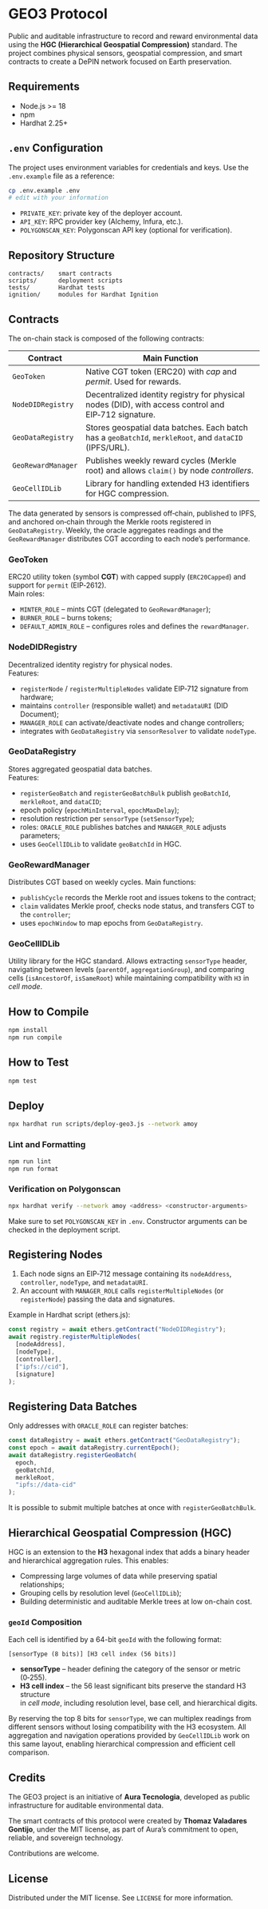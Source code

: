 # GEO3 Protocol

Public and auditable infrastructure to record and reward environmental data using the **HGC (Hierarchical Geospatial Compression)** standard. The project combines physical sensors, geospatial compression, and smart contracts to create a DePIN network focused on Earth preservation.

## Requirements

- Node.js >= 18
- npm
- Hardhat 2.25+

## `.env` Configuration

The project uses environment variables for credentials and keys. Use the `.env.example` file as a reference:

```bash
cp .env.example .env
# edit with your information
```

- `PRIVATE_KEY`: private key of the deployer account.
- `API_KEY`: RPC provider key (Alchemy, Infura, etc.).
- `POLYGONSCAN_KEY`: Polygonscan API key (optional for verification).

## Repository Structure

```
contracts/    smart contracts
scripts/      deployment scripts
tests/        Hardhat tests
ignition/     modules for Hardhat Ignition
```

## Contracts

The on-chain stack is composed of the following contracts:

| Contract | Main Function |
|----------|-----------------|
| `GeoToken` | Native CGT token (ERC20) with *cap* and *permit*. Used for rewards. |
| `NodeDIDRegistry` | Decentralized identity registry for physical nodes (DID), with access control and EIP‑712 signature. |
| `GeoDataRegistry` | Stores geospatial data batches. Each batch has a `geoBatchId`, `merkleRoot`, and `dataCID` (IPFS/URL). |
| `GeoRewardManager` | Publishes weekly reward cycles (Merkle root) and allows `claim()` by node *controllers*. |
| `GeoCellIDLib` | Library for handling extended H3 identifiers for HGC compression. |

The data generated by sensors is compressed off‑chain, published to IPFS, and anchored on‑chain through the Merkle roots registered in `GeoDataRegistry`. Weekly, the oracle aggregates readings and the `GeoRewardManager` distributes CGT according to each node’s performance.

### GeoToken

ERC20 utility token (symbol **CGT**) with capped supply (`ERC20Capped`) and support for `permit` (EIP‑2612).  
Main roles:

- `MINTER_ROLE` – mints CGT (delegated to `GeoRewardManager`);
- `BURNER_ROLE` – burns tokens;
- `DEFAULT_ADMIN_ROLE` – configures roles and defines the `rewardManager`.

### NodeDIDRegistry

Decentralized identity registry for physical nodes.  
Features:

- `registerNode` / `registerMultipleNodes` validate EIP‑712 signature from hardware;
- maintains `controller` (responsible wallet) and `metadataURI` (DID Document);
- `MANAGER_ROLE` can activate/deactivate nodes and change controllers;
- integrates with `GeoDataRegistry` via `sensorResolver` to validate `nodeType`.

### GeoDataRegistry

Stores aggregated geospatial data batches.  
Features:

- `registerGeoBatch` and `registerGeoBatchBulk` publish `geoBatchId`, `merkleRoot`, and `dataCID`;
- epoch policy (`epochMinInterval`, `epochMaxDelay`);
- resolution restriction per `sensorType` (`setSensorType`);
- roles: `ORACLE_ROLE` publishes batches and `MANAGER_ROLE` adjusts parameters;
- uses `GeoCellIDLib` to validate `geoBatchId` in HGC.

### GeoRewardManager

Distributes CGT based on weekly cycles. Main functions:

- `publishCycle` records the Merkle root and issues tokens to the contract;
- `claim` validates Merkle proof, checks node status, and transfers CGT to the `controller`;
- uses `epochWindow` to map epochs from `GeoDataRegistry`.

### GeoCellIDLib

Utility library for the HGC standard. Allows extracting `sensorType` header, navigating between levels (`parentOf`, `aggregationGroup`), and comparing cells (`isAncestorOf`, `isSameRoot`) while maintaining compatibility with `H3` in *cell mode*.

## How to Compile

```bash
npm install
npm run compile
```

## How to Test

```bash
npm test
```

## Deploy

```bash
npx hardhat run scripts/deploy-geo3.js --network amoy
```

### Lint and Formatting

```bash
npm run lint
npm run format
```

### Verification on Polygonscan

```bash
npx hardhat verify --network amoy <address> <constructor-arguments>
```

Make sure to set `POLYGONSCAN_KEY` in `.env`. Constructor arguments can be checked in the deployment script.

## Registering Nodes

1. Each node signs an EIP‑712 message containing its `nodeAddress`, `controller`, `nodeType`, and `metadataURI`.
2. An account with `MANAGER_ROLE` calls `registerMultipleNodes` (or `registerNode`) passing the data and signatures.

Example in Hardhat script (ethers.js):

```js
const registry = await ethers.getContract("NodeDIDRegistry");
await registry.registerMultipleNodes(
  [nodeAddress],
  [nodeType],
  [controller],
  ["ipfs://cid"],
  [signature]
);
```

## Registering Data Batches

Only addresses with `ORACLE_ROLE` can register batches:

```js
const dataRegistry = await ethers.getContract("GeoDataRegistry");
const epoch = await dataRegistry.currentEpoch();
await dataRegistry.registerGeoBatch(
  epoch,
  geoBatchId,
  merkleRoot,
  "ipfs://data-cid"
);
```

It is possible to submit multiple batches at once with `registerGeoBatchBulk`.

## Hierarchical Geospatial Compression (HGC)

HGC is an extension to the **H3** hexagonal index that adds a binary header and hierarchical aggregation rules. This enables:

- Compressing large volumes of data while preserving spatial relationships;
- Grouping cells by resolution level (`GeoCellIDLib`);
- Building deterministic and auditable Merkle trees at low on-chain cost.

### `geoId` Composition

Each cell is identified by a 64-bit `geoId` with the following format:

```
[sensorType (8 bits)] [H3 cell index (56 bits)]
```

- **sensorType** – header defining the category of the sensor or metric (0‑255).
- **H3 cell index** – the 56 least significant bits preserve the standard H3 structure  
  in *cell mode*, including resolution level, base cell, and hierarchical digits.

By reserving the top 8 bits for `sensorType`, we can multiplex readings from different sensors without losing compatibility with the H3 ecosystem. All aggregation and navigation operations provided by `GeoCellIDLib` work on this same layout, enabling hierarchical compression and efficient cell comparison.

## Credits

The GEO3 project is an initiative of **Aura Tecnologia**, developed as public infrastructure for auditable environmental data.

The smart contracts of this protocol were created by **Thomaz Valadares Gontijo**, under the MIT license, as part of Aura’s commitment to open, reliable, and sovereign technology.

Contributions are welcome.

## License

Distributed under the MIT license. See `LICENSE` for more information.